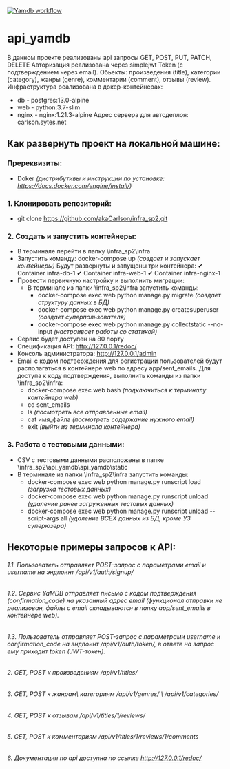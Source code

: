 [![Yamdb workflow](https://github.com/akaCarlson/yamdb_final/actions/workflows/yamdb_workflow.yml/badge.svg)](https://github.com/akaCarlson/yamdb_final/actions/workflows/yamdb_workflow.yml)
# api_yamdb
В данном проекте реализованы api запросы GET, POST, PUT, PATCH, DELETE
Авторизация реализована через simplejwt Token (с подтверждением через email).
Обьекты: произведения (title), категории (category), жанры (genre), комментарии (comment), отзывы (review).
Инфраструктура реализована в докер-контейнерах:
- db - postgres:13.0-alpine
- web - python:3.7-slim
- nginx - nginx:1.21.3-alpine
Адрес сервера для автодеплоя: carlson.sytes.net


## Как развернуть проект на локальной машине:
### Пререквизиты:
- Doker *(дистрибутивы и инструкции по установке: https://docs.docker.com/engine/install/)*

### 1. Клонировать репозиторий:
- git clone https://github.com/akaCarlson/infra_sp2.git

### 2. Cоздать и запустить контейнеры:
- В терминале перейти в папку \infra_sp2\infra
- Запустить команду: docker-compose up *(создает и запускает контейнеры)*
    Будут развернуты и запущены три контейнера:
        ✔ Container infra-db-1
        ✔ Container infra-web-1
        ✔ Container infra-nginx-1
- Провести первичную настройку и выполнить миграции:
    - В терминале из папки \infra_sp2\infra запустить команды:
        - docker-compose exec web python manage.py migrate *(создает структуру данных в БД)*
        - docker-compose exec web python manage.py createsuperuser *(создает суперпользователя)*
        - docker-compose exec web python manage.py collectstatic --no-input *(настраивает работы со статикой)*
- Сервис будет доступен на 80 порту
- Спецификация API: http://127.0.0.1/redoc/
- Консоль администратора: http://127.0.0.1/admin
- Email с кодом подтверждения для регистрации пользователей будут располагаться в контейнере web по адресу app/sent_emails. Для доступа к коду подтверждения, выполнить команды из папки \infra_sp2\infra:
    - docker-compose exec web bash *(подключиться к терминалу контейнера web)*
    - cd sent_emails
    - ls *(посмотреть все отправленные email)*
    - cat имя_файла *(посмотреть содержание нужного email)*
    - exit *(выйти из терминала контейнера)*

### 3. Работа с тестовыми данными:
- CSV с тестовыми данными расположены в папке \infra_sp2\api_yamdb\api_yamdb\static
- В терминале из папки \infra_sp2\infra запустить команды:
    - docker-compose exec web python manage.py runscript load *(загрузка тестовых данных)*
    - docker-compose exec web python manage.py runscript unload *(удаление ранее загруженных тестовых данных)*
    - docker-compose exec web python manage.py runscript unload --script-args all *(удаление ВСЕХ данных из БД, кроме УЗ суперюзера)*


## Некоторые примеры запросов к API:
###### 1.1. Пользователь отправляет POST-запрос с параметрами email и username на эндпоинт /api/v1/auth/signup/
###### 1.2. Сервис YaMDB отправляет письмо с кодом подтверждения (confirmation_code) на указанный адрес email (функционал отправки не реализован, файлы с email складываются в папку app/sent_emails в контейнере web).
###### 1.3. Пользователь отправляет POST-запрос с параметрами username и confirmation_code на эндпоинт /api/v1/auth/token/, в ответе на запрос ему приходит token (JWT-токен).
###### 2. GET, POST к произведениям /api/v1/titles/
###### 3. GET, POST к жанрам\ категориям /api/v1/genres/ \ /api/v1/categories/
###### 4. GET, POST к отзывам /api/v1/titles/1/reviews/
###### 5. GET, POST к комментариям /api/v1/titles/1/reviews/1/comments
###### 6. Документация по api доступна по ссылке http://127.0.0.1/redoc/
